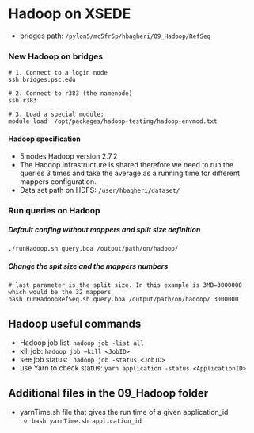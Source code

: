 # Hadoop on XSEDE

* bridges path: ```/pylon5/mc5fr5p/hbagheri/09_Hadoop/RefSeq```

### New Hadoop on bridges

```
# 1. Connect to a login node
ssh bridges.psc.edu

# 2. Connect to r383 (the namenode)
ssh r383

# 3. Load a special module:
module load  /opt/packages/hadoop-testing/hadoop-envmod.txt

```

#### Hadoop specification
* 5 nodes Hadoop version 2.7.2
* The Hadoop infrastructure is shared therefore we need to run the queries 3 times and take the average as a running time for different mappers configuration.
* Data set path on HDFS:  ``` /user/hbagheri/dataset/  ```

### Run queries on Hadoop

##### Default confing without mappers and split size definition
```./runHadoop.sh query.boa /output/path/on/hadoop/```


##### Change the spit size and the mappers numbers

```
# last parameter is the split size. In this example is 3MB=3000000 which would be the 32 mappers
bash runHadoopRefSeq.sh query.boa /output/path/on/hadoop/ 3000000

```

## Hadoop useful commands
* Hadoop job list: ```hadoop job -list all```
* kill job: ```hadoop job –kill <JobID>```
* see job status: ``` hadoop job -status <JobID>```
* use Yarn to check status: ```yarn application -status <ApplicationID>```

## Additional files in the 09_Hadoop folder
* yarnTime.sh file that gives the run time of a given application_id
   * ``` bash yarnTime.sh application_id ```
